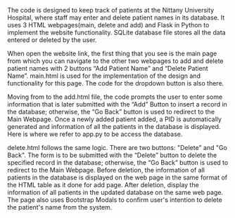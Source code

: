 The code is designed to keep track of patients at the Nittany University Hospital,
where staff may enter and delete patient names in its database. It uses 3 HTML webpages(main, delete and add) and 
Flask in Python to implement the website functionality. SQLite database file stores all the data entered or deleted
by the user. 

When open the website link, the first thing that you see is the main page from which you can navigate to the
other two webpages to add and delete patient names with 2 buttons “Add Patient Name” and “Delete Patient Name”. 
main.html is used for the implementation of the design and functionality for this page. The code for the dropdown 
button is also there. 

Moving from to the add.html file, the code prompts the user to enter some information that is later submitted with
the “Add” Button to insert a record in the database; otherwise, the “Go Back” button is used to redirect to the 
Main Webpage. Once a newly added patient added, a PID is automatically generated and information of all the 
patients in the database is displayed. Here is where we refer to app.py to be access the database. 

delete.html follows the same logic. There are two buttons: "Delete" and "Go Back". The form is to be submitted 
with the “Delete” button to delete the specified record in the database; otherwise, the “Go Back” button is used 
to redirect to the Main Webpage. Before deletion, the information of all patients in the database is displayed on
the web page in the same format of the HTML table as it done for add page. After deletion, display the information
of all patients in the updated database on the same web page. The page also uses Bootstrap Modals to confirm user's
intention to delete the patient's name from the system. 
